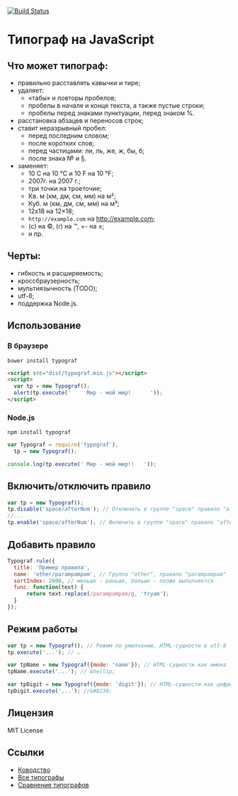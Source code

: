 [![Build Status](https://travis-ci.org/hcodes/typograf.png?branch=master)](https://travis-ci.org/hcodes/typograf)

Типограф на JavaScript
======================

## Что может типограф:
+ правильно расставлять кавычки и тире;
+ удаляет:
    + «табы» и повторы пробелов;
    + пробелы в начале и конце текста, а также пустые строки;
    + пробелы перед знаками пунктуации, перед знаком %.
+ расстановка абзацев и переносов строк;
+ ставит неразрывный пробел:
    + перед последним словом;
    + после коротких слов;
    + перед частицами: ли, ль, же, ж, бы, б;
    + после знака № и §.
+ заменяет:
    + 10 C на 10 °С и 10 F на 10 °F;
    + 2007г. на 2007 г.;
    + три точки на троеточие;
    + Кв. м (км, дм, см, мм) на м²;
    + Куб. м (км, дм, см, мм) на м³;
    + 12x18 на 12×18;
    + `http://example.com` на http://example.com;
    + (с) на ©, (r) на ™, +- на ±;
    + и пр.


## Черты:
 + гибкость и расширяемость;
 + кроссбраузерность;
 + мультиязычность (TODO);
 + utf-8;
 + поддержка Node.js.


## Использование

### В браузере
  ```
bower install typograf
  ```
  
  ```HTML
<script src="dist/typograf.min.js"></script>
<script>
    var tp = new Typograf();
    alert(tp.execute('     Мир - мой мир!      '));
</script>
  ```
### Node.js
  ```
npm install typograf
  ```
  
  ```JavaScript
var Typograf = require('typograf'),
    tp = new Typograf();

console.log(tp.execute(' Мир - мой мир!!   '));
  ```

## Включить/отключить правило
  ```JavaScript
var tp = new Typograf();
tp.disable('space/afterNum'); // Отключить в группе "space" правило "afterNum"
//...
tp.enable('space/afterNum'); // Включить в группе "space" правило "afterNum"
  ```

## Добавить правило
  ```JavaScript
Typograf.rule({
    title: 'Пример правила',
    name: 'other/parampampam', // Группа "other", правило "parampampam"
    sortIndex: 2000, // меньше - раньше, больше - позже выполняется
    func: function(text) {
        return text.replace(/parampampam/g, 'tryam');
    }
});
  ```


## Режим работы
  ```JavaScript
var tp = new Typograf(); // Режим по умолчанию, HTML-сущности в utf-8
tp.execute('...'); // …

var tpName = new Typograf({mode: 'name'}); // HTML-сущности как имена
tpName.execute('...'); // &hellip;

var tpDigit = new Typograf({mode: 'digit'}); // HTML-сущности как цифры
tpDigit.execute('...'); //&#8230; 
  ```


## Лицензия
MIT License


## Ссылки
+ [Ководство](http://www.artlebedev.ru/kovodstvo/)
+ [Все типографы](http://rmcreative.ru/blog/post/vse-tipografy)
+ [Сравнение типографов](http://www.typograf.ru/flog/)
